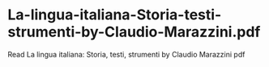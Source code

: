 # La-lingua-italiana-Storia-testi-strumenti-by-Claudio-Marazzini.pdf
Read La lingua italiana: Storia, testi, strumenti by Claudio Marazzini pdf
